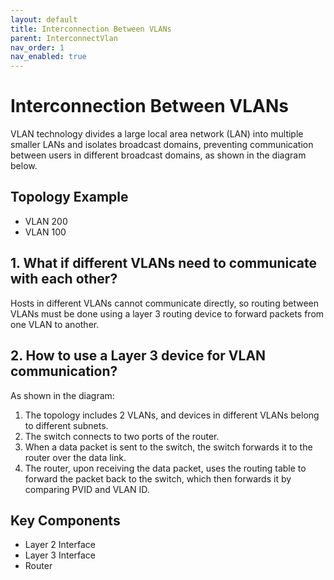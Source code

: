 ```yaml
---
layout: default
title: Interconnection Between VLANs
parent: InterconnectVlan
nav_order: 1
nav_enabled: true
---
```

# Interconnection Between VLANs

VLAN technology divides a large local area network (LAN) into multiple smaller LANs and isolates broadcast domains, preventing communication between users in different broadcast domains, as shown in the diagram below.

## Topology Example

- VLAN 200
- VLAN 100

## 1. What if different VLANs need to communicate with each other?

Hosts in different VLANs cannot communicate directly, so routing between VLANs must be done using a layer 3 routing device to forward packets from one VLAN to another.

## 2. How to use a Layer 3 device for VLAN communication?

As shown in the diagram:

1. The topology includes 2 VLANs, and devices in different VLANs belong to different subnets.
2. The switch connects to two ports of the router.
3. When a data packet is sent to the switch, the switch forwards it to the router over the data link.
4. The router, upon receiving the data packet, uses the routing table to forward the packet back to the switch, which then forwards it by comparing PVID and VLAN ID.

## Key Components

- Layer 2 Interface
- Layer 3 Interface
- Router
